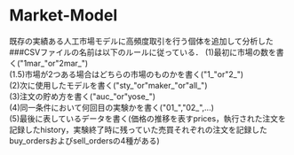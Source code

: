 # Market-Model
既存の実績ある人工市場モデルに高頻度取引を行う個体を追加して分析した
###CSVファイルの名前は以下のルールに従っている．
(1)最初に市場の数を書く("1mar_"or"2mar_")  
(1.5)市場が2つある場合はどちらの市場のものかを書く("1_"or"2_")  
(2)次に使用したモデルを書く("sty_"or"maker_"or"all_")  
(3)注文の貯め方を書く("auc_"or"yose_")  
(4)同一条件において何回目の実験かを書く("01_","02_",...)  
(5)最後に表しているデータを書く(価格の推移を表すprices，執行された注文を記録したhistory，実験終了時に残っていた売買それぞれの注文を記録したbuy_ordersおよびsell_ordersの4種がある)
